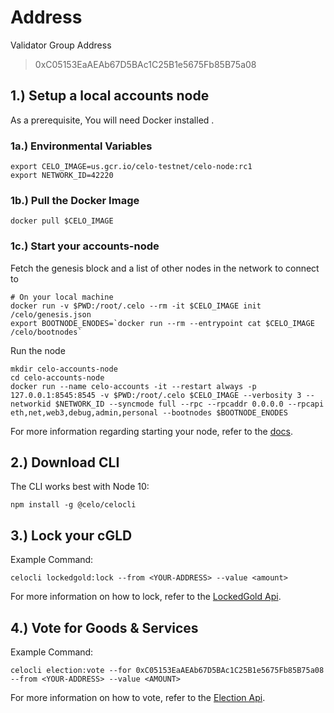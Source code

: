 # Address

Validator Group Address

> 0xC05153EaAEAb67D5BAc1C25B1e5675Fb85B75a08

## 1.) Setup a local accounts node

As a prerequisite, You will need Docker installed .

### 1a.) Environmental Variables

```
export CELO_IMAGE=us.gcr.io/celo-testnet/celo-node:rc1
export NETWORK_ID=42220
```

### 1b.) Pull the Docker Image

```
docker pull $CELO_IMAGE
```

### 1c.) Start your accounts-node

Fetch the genesis block and a list of other nodes in the network to connect to 

```
# On your local machine
docker run -v $PWD:/root/.celo --rm -it $CELO_IMAGE init /celo/genesis.json
export BOOTNODE_ENODES=`docker run --rm --entrypoint cat $CELO_IMAGE /celo/bootnodes`
```

Run the node

```
mkdir celo-accounts-node
cd celo-accounts-node
docker run --name celo-accounts -it --restart always -p 127.0.0.1:8545:8545 -v $PWD:/root/.celo $CELO_IMAGE --verbosity 3 --networkid $NETWORK_ID --syncmode full --rpc --rpcaddr 0.0.0.0 --rpcapi eth,net,web3,debug,admin,personal --bootnodes $BOOTNODE_ENODES
```

For more information regarding starting your node, refer to the [docs](https://docs.celo.org/getting-started/rc1/running-a-validator-in-rc1#start-your-accounts-node).

## 2.) Download CLI

The CLI works best with Node 10:

```
npm install -g @celo/celocli
```

## 3.) Lock your cGLD

Example Command:

```
celocli lockedgold:lock --from <YOUR-ADDRESS> --value <amount>
```
For more information on how to lock, refer to the [LockedGold Api](https://docs.celo.org/command-line-interface/lockedgold#lock).


## 4.) Vote for Goods & Services

Example Command:

```
celocli election:vote --for 0xC05153EaAEAb67D5BAc1C25B1e5675Fb85B75a08 --from <YOUR-ADDRESS> --value <AMOUNT>
```

For more information on how to vote, refer to the [Election Api](https://docs.celo.org/command-line-interface/election#vote).

